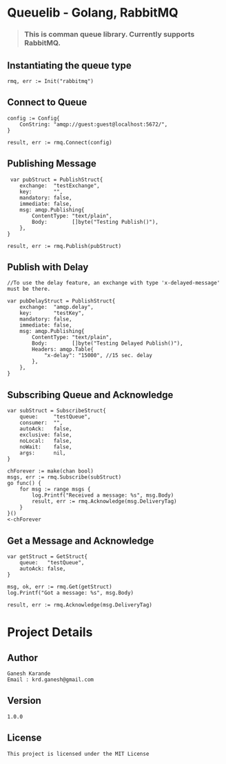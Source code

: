 # Queuelib - Golang, RabbitMQ
>### This is comman queue library. Currently supports RabbitMQ.

## Instantiating the queue type
```
rmq, err := Init("rabbitmq")
```

## Connect to Queue
```
config := Config{
	ConString: "amqp://guest:guest@localhost:5672/",
}

result, err := rmq.Connect(config)
```

## Publishing Message
```
 var pubStruct = PublishStruct{
	exchange:  "testExchange",
	key:       "",
	mandatory: false,
	immediate: false,
	msg: amqp.Publishing{
		ContentType: "text/plain",
		Body:        []byte("Testing Publish()"),
	},
}

result, err := rmq.Publish(pubStruct)
```
## Publish with Delay
```
//To use the delay feature, an exchange with type 'x-delayed-message' must be there.

var pubDelayStruct = PublishStruct{
	exchange:  "amqp.delay",
	key:       "testKey",
	mandatory: false,
	immediate: false,
	msg: amqp.Publishing{
		ContentType: "text/plain",
		Body:        []byte("Testing Delayed Publish()"),
		Headers: amqp.Table{
			"x-delay": "15000", //15 sec. delay
		},
	},
}
```

## Subscribing Queue and Acknowledge
```
var subStruct = SubscribeStruct{
	queue:     "testQueue",
	consumer:  "",
	autoAck:   false,
	exclusive: false,
	noLocal:   false,
	noWait:    false,
	args:      nil,
}

chForever := make(chan bool)
msgs, err := rmq.Subscribe(subStruct)
go func() {
	for msg := range msgs {
		log.Printf("Received a message: %s", msg.Body)
		result, err := rmq.Acknowledge(msg.DeliveryTag)
	}
}()
<-chForever
```

## Get a Message and Acknowledge
```
var getStruct = GetStruct{
	queue:   "testQueue",
	autoAck: false,
}

msg, ok, err := rmq.Get(getStruct)
log.Printf("Got a message: %s", msg.Body)

result, err := rmq.Acknowledge(msg.DeliveryTag)
```

# Project Details
## Author
```
Ganesh Karande
Email : krd.ganesh@gmail.com
```
## Version
```
1.0.0
```
## License
```
This project is licensed under the MIT License
```

